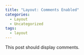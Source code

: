 ```yaml
---
title: "Layout: Comments Enabled"
categories:
  - Layout
  - Uncategorized
tags:
  - layout
---
```


This post should display comments.